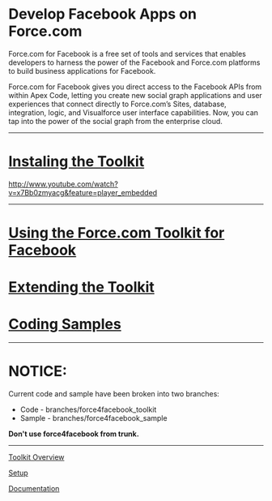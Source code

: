 # Develop Facebook Apps on Force.com #

Force.com for Facebook is a free set of tools and services that enables developers to harness the power of the Facebook and Force.com platforms to build business applications for Facebook.

Force.com for Facebook gives you direct access to the Facebook APIs from within Apex Code, letting you create new social graph applications and user experiences that connect directly to Force.com’s Sites, database, integration, logic, and Visualforce user interface capabilities. Now, you can tap into the power of the social graph from the enterprise cloud.


---

# [Instaling the Toolkit](Installing_the_Toolkit.md) #

http://www.youtube.com/watch?v=x7Bb0zmyacg&feature=player_embedded


---

# [Using the Force.com Toolkit for Facebook](Using_the_Toolkit.md) #
# [Extending the Toolkit](Extending_the_Toolkit.md) #
# [Coding Samples](Code_Examples.md) #

---

# NOTICE: #
Current code and sample have been broken into two branches:
  * Code - branches/force4facebook\_toolkit
  * Sample - branches/force4facebook\_sample

**Don't use force4facebook from trunk.**

---


[Toolkit Overview](Overview.md)

[Setup](Setup.md)

[Documentation](DraftDoc.md)